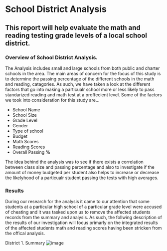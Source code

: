 # School District Analysis
## This report will help evaluate the math and reading testing grade levels of a local school district.
### Overview of School District Analysis.
The Analysis includes small and large schools from both public and charter schools in the area. The main areas of concern for the focus of this study is to determine the passing percentage of the different schools in the math and reading, catagories. As such, we have taken a look at the different factors that go into making a particualr school more or less likely to pass standarized reading and math test at a proffecient level. Some of the factors we took into consideration for this study are...

- School Name
- School Size
- Grade Level
- Gender
- Type of school
- Budget 
- Math Scores
- Reading Scores
- Overall Passing **%**

The idea behind the analysis was to see if there exists a correlation between class size and passing percentage and also to investigate if the amount of money budgeted per student also helps to increase or decrease the likelyhood of a particualr student passing the tests with high averages. 

### Results
During our research for the analysis it came to our attention that some students at a particular high school of a particular grade level were accused of cheating and it was tasked upon us to remove the affected students records from the summary and analysis. As such, the follwing description of the results of our investigation will focus primarly on the integrated results of the affected students math and reading scores having been stricken from the offical analysis.

District 1. Summary
![image](https://user-images.githubusercontent.com/93171738/147616803-925e5209-9db5-4e0b-a610-425e624a48a6.png)
